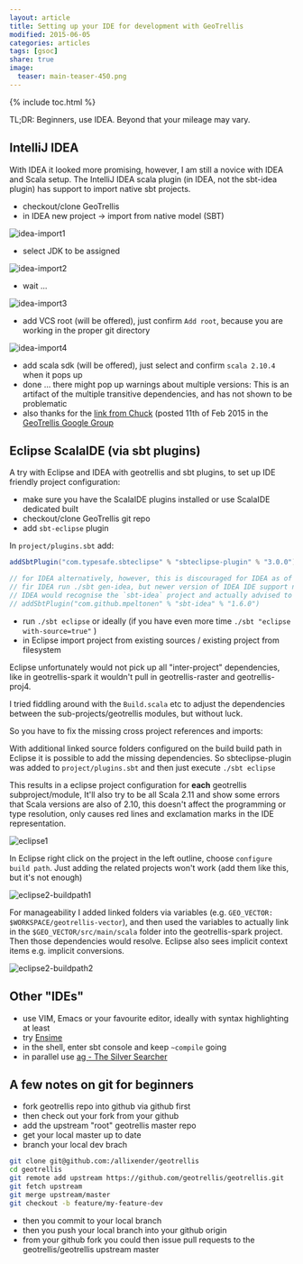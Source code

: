 ```yaml
---
layout: article
title: Setting up your IDE for development with GeoTrellis
modified: 2015-06-05
categories: articles
tags: [gsoc]
share: true
image:
  teaser: main-teaser-450.png
---
```


{% include toc.html %}

TL;DR: Beginners, use IDEA. Beyond that your mileage may vary.

## IntelliJ IDEA

With IDEA it looked more promising, however, I am still a novice with IDEA and Scala setup. 
The IntelliJ IDEA scala plugin (in IDEA, not the sbt-idea plugin) has support to import native sbt projects. 

* checkout/clone GeoTrellis
* in IDEA new project -> import from native model (SBT)

![idea-import1](http://allixender.github.io/images/idea-import1.png)

* select JDK to be assigned

![idea-import2](http://allixender.github.io/images/idea-import2.png)

* wait ...

![idea-import3](http://allixender.github.io/images/idea-import3.png)

* add VCS root (will be offered), just confirm `Add root`, because you are working in the proper git directory

![idea-import4](http://allixender.github.io/images/idea-import4.png)

* add scala sdk (will be offered), just select and confirm `scala 2.10.4` when it pops up
* done ... there might pop up warnings about multiple versions: This is an artifact of the multiple transitive 
dependencies, and has not shown to be problematic
* also thanks for the [link from Chuck](https://groups.google.com/forum/#!topic/geotrellis-user/4R_QSEUZZ9A) 
(posted 11th of Feb 2015 in the [GeoTrellis Google Group](https://groups.google.com/forum/#!forum/geotrellis-user)

## Eclipse ScalaIDE (via sbt plugins)

A try with Eclipse and IDEA with geotrellis and sbt plugins, to set up IDE friendly project configuration:

* make sure you have the ScalaIDE plugins installed or use ScalaIDE dedicated built
* checkout/clone GeoTrellis git repo
* add `sbt-eclipse` plugin

In `project/plugins.sbt` add:

~~~ scala
addSbtPlugin("com.typesafe.sbteclipse" % "sbteclipse-plugin" % "3.0.0")

// for IDEA alternatively, however, this is discouraged for IDEA as of the latest versions
// fir IDEA run ./sbt gen-idea, but newer version of IDEA IDE support native import
// IDEA would recognise the `sbt-idea` project and actually advised to import via native model in IDEA.
// addSbtPlugin("com.github.mpeltonen" % "sbt-idea" % "1.6.0")
~~~

* run `./sbt eclipse` or ideally (if you have even more time `./sbt "eclipse with-source=true"` )
* in Eclipse import project from existing sources / existing project from filesystem

Eclipse unfortunately would not pick up all "inter-project" dependencies, like in geotrellis-spark it 
wouldn't pull in geotrellis-raster and geotrellis-proj4.

I tried fiddling around with the `Build.scala` etc to adjust the dependencies between the sub-projects/geotrellis 
modules, but without luck.

So you have to fix the missing cross project references and imports:

With additional linked source folders configured on the build build path in Eclipse it is 
possible to add the missing dependencies. So sbteclipse-plugin was added to `project/plugins.sbt` 
and then just execute `./sbt eclipse`

This results in a eclipse project configuration for **each** geotrellis subproject/module, 
It'll also try to be all Scala 2.11 and show some errors that Scala versions are also of 2.10, 
this doesn't affect the programming or type resolution, only causes red lines and exclamation 
marks in the IDE representation.

![eclipse1](https://cloud.githubusercontent.com/assets/4483885/7805408/583b9090-0361-11e5-8d6a-1d95ad1d3d6c.png)

In Eclipse right click on the project in the left outline, choose `configure build path`. 
Just adding the related projects won't work (add them like this, but it's not enough)

![eclipse2-buildpath1](https://cloud.githubusercontent.com/assets/4483885/7805433/c4796408-0361-11e5-9d56-cc6d7024146d.png)

For manageability I added linked folders via variables (e.g. `GEO_VECTOR: $WORKSPACE/geotrellis-vector`), 
and then used the  variables to actually link in the `$GEO_VECTOR/src/main/scala` folder into 
the geotrellis-spark project. Then those dependencies would resolve. Eclipse also sees implicit 
context items e.g. implicit conversions.

![eclipse2-buildpath2](https://cloud.githubusercontent.com/assets/4483885/7805496/061fc680-0363-11e5-8836-c0906ba41412.png)

## Other "IDEs"

* use VIM, Emacs or your favourite editor, ideally with syntax highlighting at least
* try [Ensime](http://ensime.github.io/)
* in the shell, enter sbt console and keep `~compile` going
* in parallel use [ag - The Silver Searcher](https://github.com/ggreer/the_silver_searcher)

## A few notes on git for beginners

* fork geotrellis repo into github via github first
* then check out your fork from your github
* add the upstream "root" geotrellis master repo
* get your local master up to date
* branch your local dev brach

~~~ bash
git clone git@github.com:/allixender/geotrellis
cd geotrellis
git remote add upstream https://github.com/geotrellis/geotrellis.git
git fetch upstream
git merge upstream/master
git checkout -b feature/my-feature-dev
~~~

* then you commit to your local branch
* then you push your local branch into your github origin
* from your github fork you could then issue pull requests to the geotrellis/geotrellis upstream master